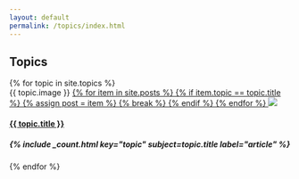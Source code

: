 ```yaml
---
layout: default
permalink: /topics/index.html
---
```


<div class="container">
  <h2 class="section-header">Topics</h2>
  <div data-card-deck class="card-deck">
    <div class="cards-4x">
      <div class="row">
      {% for topic in site.topics %}
        <div class="card">
          {{ topic.image }}
          <a href="{{ topic.url }}">
            {% for item in site.posts %}
              {% if item.topic == topic.title %}
                {% assign post = item %}
                {% break %}
              {% endif %}
            {% endfor %}
            <img class="card-img-top img-responsive" src="{{ post.image | imgix: site.imgix | append: site.imgix_params.placeholder }}" data-optimize-img>
          </a>
          <div class="card-block">
            <a href="{{ topic.url }}">
              <h4 class="card-title card-title--overlap text-uppercase">{{ topic.title }}</h4>
            </a>
            <h5 class="card-subtitle">{% include _count.html key="topic" subject=topic.title label="article" %}</h5>
          </div>
        </div>
      {% endfor %}
      </div>
    </div>
  </div>
</div>